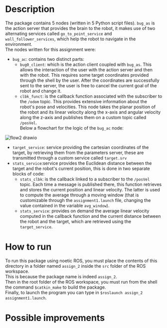 # Description
 The package contains 5 nodes (written in 5 Python script files). 
`bug_as` is the action server that provides the brain to the robot, it makes use of two alternating services called `go_to_point_service` and `wall_follower_services`, which help the robot to navigate in the environment.  
The nodes written for this assignment were:  
* `bug_ac`: contains two distinct parts:
  * `bug0_client`: which is the action client coupled with `bug_as`. This allows the interaction of the user with the action server and then with the robot. This requires some target coordinates provided through the shell by the user. After the coordinates are successfully sent to the server, the user is free to cancel the current goal of the robot and change it.  
  * `clbk_funct`: is the callback function associated with the subscriber to the `/odom` topic. This provides extensive information about the robot's pose and velocities. This node takes the planar position of the robot and its linear velocity along the x-axis and angular velocity along the z-axis and publishes them on a custom topic called `/posVel`.  
Below a flowchart for the logic of the `bug_ac` node:
  
![flow2 drawio](https://github.com/DndrGunnr/RT1_Assignment_2/assets/80176557/44d1eca8-920e-455a-aca1-72fe7c15434c)

* `target_service`: service providing the cartesian coordinates of the target, by retrieving them from the parameters server, these are transmitted through a custom service called `target.srv`
* `stats_service`:service provides the Euclidean distance between the target and the robot's current position, this is done in two separate blocks of code:
  * `stats_clbk`: is the callback linked to a subscriber to the `/posVel` topic. Each time a message is published there, this function retrieves and stores the current position and linear velocity. The latter is used to compute the average through a moving window (that is customizable through the `assignment1.launch` file, changing the value contained in the variable `avg_window`).
  * `stats_service`: provides on demand the average linear velocity computed in the callback function and the current distance between the robot and the target, which are retrieved using the `target_service`.  
# How to run
To run this package using noetic ROS, you must place the contents of this directory in a folder named `assign_2` inside the `src` folder of the ROS workspace.  
This is because the package name is indeed `assign_2`.  
Then in the root folder of the ROS workspace, you must run from the shell the command `$catkin_make` to build the package.  
Finally, to launch the program you can type in `$roslaunch assign_2 assignment1.launch`.
# Possible improvements



